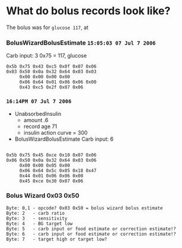 

# What do bolus records look like?

The bolus was for `glucose 117`, at

### BolusWizardBolusEstimate `15:05:03 07 Jul 7 2006`
Carb input: 3
0x75 = 117, glucose

```
0x5b 0x75 0x43 0xc5 0x0f 0x07 0x06
0x03 0x50 0x0a 0x32 0x64 0x03 0x03
     0x00 0x00 0x00 0x00
     0x06 0x64 0x01 0x06 0x06 0x00
     0x43 0xc5 0x2f 0x07 0x06
```

###  `16:14PM 07 Jul 7 2006`
* UnabsorbedInsulin
  * amount .6
  * record age 71
  * insulin action curve = 300
* BolusWizardBolusEstimate
Carb input: 6

```

0x5b 0x75 0x45 0xce 0x10 0x07 0x06
0x06 0x50 0x0a 0x32 0x64 0x03 0x06
     0x00 0x00 0x05 0x00
     0x06 0x64 0x5c 0x05 0x18 0x47
     0x44 0x01 0x06 0x06 0x00
     0x45 0xce 0x30 0x07 0x06
```


### Bolus Wizard 0x03 0x50
```
Byte: 0,1 - opcode? 0x03 0x50 = bolus wizard bolus estimate
Byte: 2   - carb ratio
Byte: 3   - sensitivity
Byte: 4   - BG target low
Byte: 5   - carb input or food estimate or correction estimate!?
Byte: 6   - carb input or food estimate or correction estimate!?
Byte: 7   - target high or target low?
```
